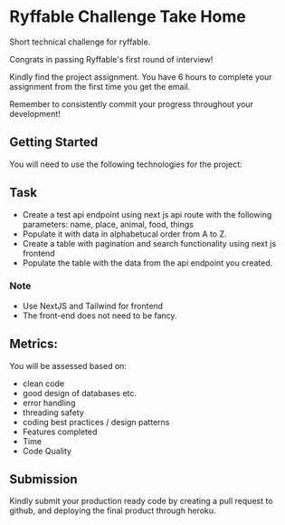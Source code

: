 # Ryffable Challenge Take Home
Short technical challenge for ryffable.

Congrats in passing Ryffable's first round of interview!

Kindly find the project assignment. You have 6 hours to complete your assignment from the first time you get the email.

Remember to consistently commit your progress throughout your development!

## Getting Started
You will need to use the following technologies for the project:

## Task
- Create a test api endpoint using next js api route with the following parameters: name, place, animal, food, things
- Populate it with data in alphabetucal order from A to Z.
- Create a table with pagination and search functionality using next js frontend
- Populate the table with the data from the api endpoint you created.

### Note
- Use NextJS and Tailwind for frontend
- The front-end does not need to be fancy.

## Metrics:
You will be assessed based on:

- clean code
- good design of databases etc.
- error handling
- threading safety
- coding best practices / design patterns
- Features completed
- Time
- Code Quality

## Submission
Kindly submit your production ready code by creating a pull request to github, and deploying the final product through heroku.
